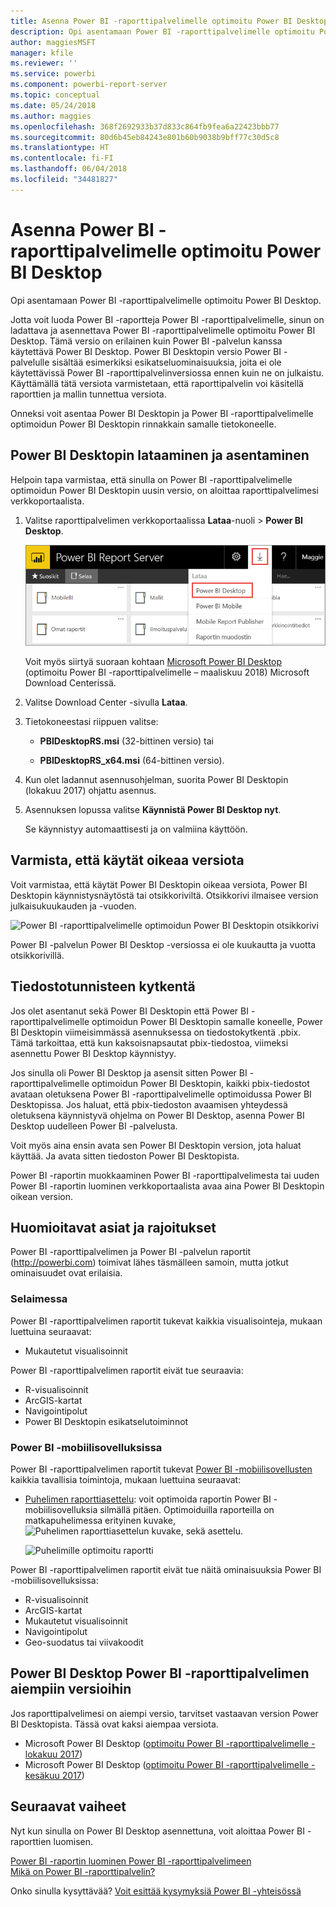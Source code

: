 ```yaml
---
title: Asenna Power BI -raporttipalvelimelle optimoitu Power BI Desktop
description: Opi asentamaan Power BI -raporttipalvelimelle optimoitu Power BI Desktop
author: maggiesMSFT
manager: kfile
ms.reviewer: ''
ms.service: powerbi
ms.component: powerbi-report-server
ms.topic: conceptual
ms.date: 05/24/2018
ms.author: maggies
ms.openlocfilehash: 368f2692933b37d833c864fb9fea6a22423bbb77
ms.sourcegitcommit: 80d6b45eb84243e801b60b9038b9bff77c30d5c8
ms.translationtype: HT
ms.contentlocale: fi-FI
ms.lasthandoff: 06/04/2018
ms.locfileid: "34481827"
---
```

# <a name="install-power-bi-desktop-optimized-for-power-bi-report-server"></a>Asenna Power BI -raporttipalvelimelle optimoitu Power BI Desktop
Opi asentamaan Power BI -raporttipalvelimelle optimoitu Power BI Desktop.

Jotta voit luoda Power BI -raportteja Power BI -raporttipalvelimelle, sinun on ladattava ja asennettava Power BI -raporttipalvelimelle optimoitu Power BI Desktop. Tämä versio on erilainen kuin Power BI -palvelun kanssa käytettävä Power BI Desktop. Power BI Desktopin versio Power BI -palvelulle sisältää esimerkiksi esikatseluominaisuuksia, joita ei ole käytettävissä Power BI -raporttipalvelinversiossa ennen kuin ne on julkaistu. Käyttämällä tätä versiota varmistetaan, että raporttipalvelin voi käsitellä raporttien ja mallin tunnettua versiota. 

Onneksi voit asentaa Power BI Desktopin ja Power BI -raporttipalvelimelle optimoidun Power BI Desktopin rinnakkain samalle tietokoneelle.

## <a name="download-and-install-power-bi-desktop"></a>Power BI Desktopin lataaminen ja asentaminen

Helpoin tapa varmistaa, että sinulla on Power BI -raporttipalvelimelle optimoidun Power BI Desktopin uusin versio, on aloittaa raporttipalvelimesi verkkoportaalista.

1. Valitse raporttipalvelimen verkkoportaalissa **Lataa**-nuoli > **Power BI Desktop**.

    ![Lataa Power BI Desktop verkkoportaalista](media/install-powerbi-desktop/report-server-download-web-portal.png)

    Voit myös siirtyä suoraan kohtaan [Microsoft Power BI Desktop](https://www.microsoft.com/download/details.aspx?id=56723) (optimoitu Power BI -raporttipalvelimelle – maaliskuu 2018) Microsoft Download Centerissä.

2. Valitse Download Center -sivulla **Lataa**.

3. Tietokoneestasi riippuen valitse: 

    - **PBIDesktopRS.msi** (32-bittinen versio) tai

    - **PBIDesktopRS_x64.msi** (64-bittinen versio).

1. Kun olet ladannut asennusohjelman, suorita Power BI Desktopin (lokakuu 2017) ohjattu asennus.
2. Asennuksen lopussa valitse **Käynnistä Power BI Desktop nyt**.
   
    Se käynnistyy automaattisesti ja on valmiina käyttöön.

## <a name="verify-you-are-using-the-correct-version"></a>Varmista, että käytät oikeaa versiota
Voit varmistaa, että käytät Power BI Desktopin oikeaa versiota, Power BI Desktopin käynnistysnäytöstä tai otsikkoriviltä. Otsikkorivi ilmaisee version julkaisukuukauden ja -vuoden.

![Power BI -raporttipalvelimelle optimoidun Power BI Desktopin otsikkorivi](media/quickstart-create-powerbi-report/report-server-desktop-march-2018.png)

Power BI -palvelun Power BI Desktop -versiossa ei ole kuukautta ja vuotta otsikkorivillä.

## <a name="file-extension-association"></a>Tiedostotunnisteen kytkentä
Jos olet asentanut sekä Power BI Desktopin että Power BI -raporttipalvelimelle optimoidun Power BI Desktopin samalle koneelle, Power BI Desktopin viimeisimmässä asennuksessa on tiedostokytkentä .pbix. Tämä tarkoittaa, että kun kaksoisnapsautat pbix-tiedostoa, viimeksi asennettu Power BI Desktop käynnistyy.

Jos sinulla oli Power BI Desktop ja asensit sitten Power BI -raporttipalvelimelle optimoidun Power BI Desktopin, kaikki pbix-tiedostot avataan oletuksena Power BI -raporttipalvelimelle optimoidussa Power BI Desktopissa. Jos haluat, että pbix-tiedoston avaamisen yhteydessä oletuksena käynnistyvä ohjelma on Power BI Desktop, asenna Power BI Desktop uudelleen Power BI -palvelusta.

Voit myös aina ensin avata sen Power BI Desktopin version, jota haluat käyttää. Ja avata sitten tiedoston Power BI Desktopista.

Power BI -raportin muokkaaminen Power BI -raporttipalvelimesta tai uuden Power BI -raportin luominen verkkoportaalista avaa aina Power BI Desktopin oikean version.

## <a name="considerations-and-limitations"></a>Huomioitavat asiat ja rajoitukset
Power BI -raporttipalvelimen ja Power BI -palvelun raportit (http://powerbi.com) toimivat lähes täsmälleen samoin, mutta jotkut ominaisuudet ovat erilaisia.

### <a name="in-a-browser"></a>Selaimessa
Power BI -raporttipalvelimen raportit tukevat kaikkia visualisointeja, mukaan luettuina seuraavat:

* Mukautetut visualisoinnit

Power BI -raporttipalvelimen raportit eivät tue seuraavia:

* R-visualisoinnit
* ArcGIS-kartat
* Navigointipolut
* Power BI Desktopin esikatselutoiminnot

### <a name="in-the-power-bi-mobile-apps"></a>Power BI -mobiilisovelluksissa
Power BI -raporttipalvelimen raportit tukevat [Power BI -mobiilisovellusten](../mobile-apps-for-mobile-devices.md) kaikkia tavallisia toimintoja, mukaan luettuina seuraavat:

* [Puhelimen raporttiasettelu](../desktop-create-phone-report.md): voit optimoida raportin Power BI -mobiilisovelluksia silmällä pitäen. Optimoiduilla raporteilla on matkapuhelimessa erityinen kuvake, ![Puhelimen raporttiasettelun kuvake](media/quickstart-create-powerbi-report/power-bi-rs-mobile-optimized-icon.png), sekä asettelu.
  
    ![Puhelimille optimoitu raportti](media/quickstart-create-powerbi-report/power-bi-rs-mobile-optimized-report.png)

Power BI -raporttipalvelimen raportit eivät tue näitä ominaisuuksia Power BI -mobiilisovelluksissa:

* R-visualisoinnit
* ArcGIS-kartat
* Mukautetut visualisoinnit
* Navigointipolut
* Geo-suodatus tai viivakoodit

## <a name="power-bi-desktop-for-earlier-versions-of-power-bi-report-server"></a>Power BI Desktop Power BI -raporttipalvelimen aiempiin versioihin

Jos raporttipalvelimesi on aiempi versio, tarvitset vastaavan version Power BI Desktopista. Tässä ovat kaksi aiempaa versiota.

- Microsoft Power BI Desktop ([optimoitu Power BI -raporttipalvelimelle - lokakuu 2017](https://www.microsoft.com/download/details.aspx?id=56136))
- Microsoft Power BI Desktop ([optimoitu Power BI -raporttipalvelimelle - kesäkuu 2017](https://www.microsoft.com/download/details.aspx?id=55330))

## <a name="next-steps"></a>Seuraavat vaiheet
Nyt kun sinulla on Power BI Desktop asennettuna, voit aloittaa Power BI -raporttien luomisen.

[Power BI -raportin luominen Power BI -raporttipalvelimeen](quickstart-create-powerbi-report.md)  
[Mikä on Power BI -raporttipalvelin?](get-started.md)

Onko sinulla kysyttävää? [Voit esittää kysymyksiä Power BI -yhteisössä](https://community.powerbi.com/)

